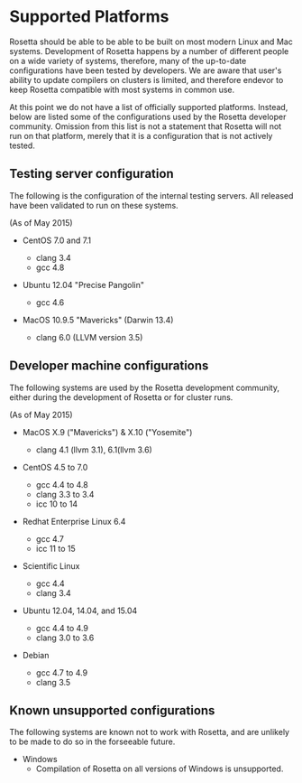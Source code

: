 Supported Platforms
===================

Rosetta should be able to be able to be built on most modern Linux and Mac systems.
Development of Rosetta happens by a number of different people on a wide variety of systems,
therefore, many of the up-to-date configurations have been tested by developers.
We are aware that user's ability to update compilers on clusters is limited, and therefore
endevor to keep Rosetta compatible with most systems in common use.

At this point we do not have a list of officially supported platforms. 
Instead, below are listed some of the configurations used by the Rosetta developer community.
Omission from this list is not a statement that Rosetta will not run on that platform,
merely that it is a configuration that is not actively tested. 

Testing server configuration
------------------------------

The following is the configuration of the internal testing servers.
All released have been validated to run on these systems.

(As of May 2015)

- CentOS 7.0 and 7.1
  - clang 3.4
  - gcc 4.8

- Ubuntu 12.04 "Precise Pangolin"
  - gcc 4.6

- MacOS 10.9.5 "Mavericks" (Darwin 13.4)
  - clang 6.0 (LLVM version 3.5)


Developer machine configurations
--------------------------------

The following systems are used by the Rosetta development community,  
either during the development of Rosetta or for cluster runs.

(As of May 2015)

- MacOS X.9 ("Mavericks") & X.10 ("Yosemite")
    - clang 4.1 (llvm 3.1), 6.1(llvm 3.6) 

- CentOS 4.5 to 7.0
    - gcc 4.4 to 4.8
    - clang 3.3 to 3.4
    - icc 10 to 14

- Redhat Enterprise Linux 6.4
    - gcc 4.7
    - icc 11 to 15

- Scientific Linux 
    - gcc 4.4
    - clang 3.4

- Ubuntu 12.04, 14.04, and 15.04
    - gcc 4.4 to 4.9
    - clang 3.0 to 3.6

- Debian
    - gcc 4.7 to 4.9
    - clang 3.5  

Known unsupported configurations
--------------------------------

The following systems are known not to work with Rosetta,
and are unlikely to be made to do so in the forseeable future.

- Windows
    - Compilation of Rosetta on all versions of Windows is unsupported.

